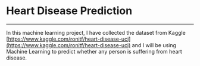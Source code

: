 # Heart Disease Prediction
---
In this machine learning project, I have collected the dataset from Kaggle [https://www.kaggle.com/ronitf/heart-disease-uci](https://www.kaggle.com/ronitf/heart-disease-uci) and I will be using Machine Learning to predict whether any person is suffering from heart disease.